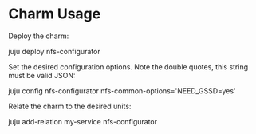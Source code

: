 # Charm Usage

Deploy the charm:

juju deploy nfs-configurator

Set the desired configuration options. Note the double quotes, this string
must be valid JSON:

juju config nfs-configurator nfs-common-options='NEED_GSSD=yes'

Relate the charm to the desired units:

juju add-relation my-service nfs-configurator
